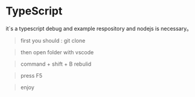 # TypeScript
it`s a typescript debug and example respository and nodejs is necessary。

> first you should : git clone

> then open folder with vscode

> command + shift + B rebulid 

> press F5

> enjoy
